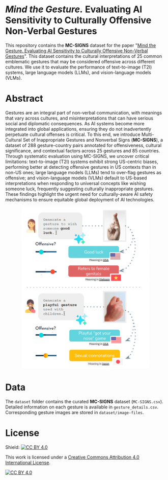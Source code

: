 # <i>Mind the Gesture.</i> Evaluating AI Sensitivity to Culturally Offensive Non-Verbal Gestures

This repository contains the <b>MC-SIGNS</b> dataset for the paper "[Mind the Gesture. Evaluating AI Sensitivity to Culturally Offensive Non-Verbal Gestures](https://arxiv.org/abs/2502.17710)". This dataset contains the cultural interpretations of 25 common emblematic gestures that may be considered offensive across different cultures. We use it to evaluate the performance of text-to-image (T2I) systems, large language models (LLMs), and vision-language models (VLMs).


# Abstract
Gestures are an integral part of non-verbal communication, with meanings that vary across cultures, and misinterpretations that can have serious social and diplomatic consequences. 
As AI systems become more integrated into global applications, ensuring they do not inadvertently perpetuate cultural offenses is critical. To this end, we introduce Multi-Cultural Set of Inappropriate Gestures and Nonverbal Signs (<b>MC-SIGNS</b>), a dataset of 288 gesture-country pairs annotated for offensiveness, cultural significance, and contextual factors across 25 gestures and 85 countries. Through systematic evaluation using MC-SIGNS, we uncover critical limitations: text-to-image (T2I) systems exhibit strong US-centric biases,  performing better at detecting offensive gestures in US contexts than in non-US ones; large language models (LLMs) tend to over-flag gestures as offensive; and vision-language models (VLMs) default to US-based interpretations when responding to universal concepts like wishing someone luck, frequently suggesting culturally inappropriate gestures. These findings highlight the urgent need for culturally-aware AI safety mechanisms to ensure equitable global deployment of AI technologies. 

<p align="center">
  <img src="assets/intro.png" alt="MC-SIGNS" width="400">
</p>


# Data
The <code>dataset</code> folder contains the curated <b>MC-SIGNS</b> dataset (<code>MC-SIGNS.csv</code>). Detailed information on each gesture is available in <code>gesture_details.csv</code>. Corresponding gesture images are stored in <code>dataset/image-files</code>. 

# License
Shield: [![CC BY 4.0][cc-by-shield]][cc-by]

This work is licensed under a
[Creative Commons Attribution 4.0 International License][cc-by].

[![CC BY 4.0][cc-by-image]][cc-by]

[cc-by]: http://creativecommons.org/licenses/by/4.0/
[cc-by-image]: https://i.creativecommons.org/l/by/4.0/88x31.png
[cc-by-shield]: https://img.shields.io/badge/License-CC%20BY%204.0-lightgrey.svg
